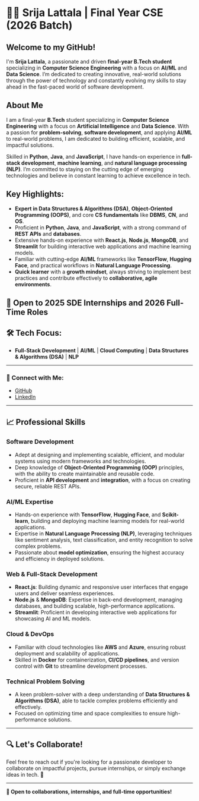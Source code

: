 # 👩‍💻 Srija Lattala | Final Year CSE (2026 Batch)

## Welcome to my GitHub! 
I'm **Srija Lattala**, a passionate and driven **final-year B.Tech student** specializing in **Computer Science Engineering** with a focus on **AI/ML** and **Data Science**. I’m dedicated to creating innovative, real-world solutions through the power of technology and constantly evolving my skills to stay ahead in the fast-paced world of software development.

## About Me
I am a final-year **B.Tech** student specializing in **Computer Science Engineering** with a focus on **Artificial Intelligence** and **Data Science**. With a passion for **problem-solving**, **software development**, and applying **AI/ML** to real-world problems, I am dedicated to building efficient, scalable, and impactful solutions. 

Skilled in **Python**, **Java**, and **JavaScript**, I have hands-on experience in **full-stack development**, **machine learning**, and **natural language processing (NLP)**. I’m committed to staying on the cutting edge of emerging technologies and believe in constant learning to achieve excellence in tech.

## Key Highlights:
- **Expert in Data Structures & Algorithms (DSA)**, **Object-Oriented Programming (OOPS)**, and core **CS fundamentals** like **DBMS**, **CN**, and **OS**.
- Proficient in **Python**, **Java**, and **JavaScript**, with a strong command of **REST APIs** and **databases**.
- Extensive hands-on experience with **React.js**, **Node.js**, **MongoDB**, and **Streamlit** for building interactive web applications and machine learning models.
- Familiar with cutting-edge **AI/ML** frameworks like **TensorFlow**, **Hugging Face**, and practical workflows in **Natural Language Processing**.
- **Quick learner** with a **growth mindset**, always striving to implement best practices and contribute effectively to **collaborative, agile environments**.

## 💼 Open to 2025 SDE Internships and 2026 Full-Time Roles

## 🛠️ Tech Focus:
- **Full-Stack Development** | **AI/ML** | **Cloud Computing** | **Data Structures & Algorithms (DSA)** | **NLP**

---

### 🔗 Connect with Me:
- [GitHub](https://github.com/SrijaLattala)
- [LinkedIn](https://www.linkedin.com/in/srija-lattala)

---

## 📈 Professional Skills

### **Software Development**
- Adept at designing and implementing scalable, efficient, and modular systems using modern frameworks and technologies.
- Deep knowledge of **Object-Oriented Programming (OOP)** principles, with the ability to create maintainable and reusable code.
- Proficient in **API development** and **integration**, with a focus on creating secure, reliable REST APIs.

### **AI/ML Expertise**
- Hands-on experience with **TensorFlow**, **Hugging Face**, and **Scikit-learn**, building and deploying machine learning models for real-world applications.
- Expertise in **Natural Language Processing (NLP)**, leveraging techniques like sentiment analysis, text classification, and entity recognition to solve complex problems.
- Passionate about **model optimization**, ensuring the highest accuracy and efficiency in deployed solutions.

### **Web & Full-Stack Development**
- **React.js**: Building dynamic and responsive user interfaces that engage users and deliver seamless experiences.
- **Node.js** & **MongoDB**: Expertise in back-end development, managing databases, and building scalable, high-performance applications.
- **Streamlit**: Proficient in developing interactive web applications for showcasing AI and ML models.

### **Cloud & DevOps**
- Familiar with cloud technologies like **AWS** and **Azure**, ensuring robust deployment and scalability of applications.
- Skilled in **Docker** for containerization, **CI/CD pipelines**, and version control with **Git** to streamline development processes.

### **Technical Problem Solving**
- A keen problem-solver with a deep understanding of **Data Structures & Algorithms (DSA)**, able to tackle complex problems efficiently and effectively.
- Focused on optimizing time and space complexities to ensure high-performance solutions.

---

## 🔍 Let's Collaborate!
Feel free to reach out if you're looking for a passionate developer to collaborate on impactful projects, pursue internships, or simply exchange ideas in tech. 🚀

---

**🌟 Open to collaborations, internships, and full-time opportunities!**
